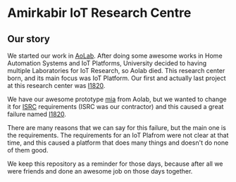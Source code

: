 # Amirkabir IoT Research Centre

## Our story

We started our work in [AoLab](https://github.com/AoLab). After doing some awesome works in Home Automation Systems and IoT Platforms,
University decided to having multiple Laboratories for IoT Research, so Aolab died.
This research center born, and its main focus was IoT Platform. Our first and actually last project at this research center was [I1820](https://github.com/I1820/).

We have our awesome prototype [mia](https://github.com/I1820/mia) from Aolab, but we wanted to change it for [ISRC](https://isrc.ac.ir/) requirements
(ISRC was our contractor) and this caused a great failure named [I1820](https://github.com/I1820/I1820).

There are many reasons that we can say for this failure, but the main one is the requirements.
The requirements for an IoT Plafrom were not clear at that time, and this caused a platform that does many things and doesn't do none of them good.

We keep this repository as a reminder for those days, because after all we were friends and done an awesome job on those days together.
